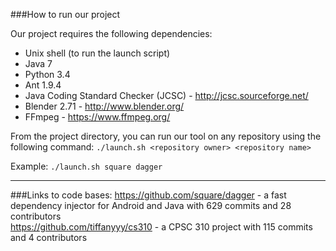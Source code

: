 ###How to run our project
  
Our project requires the following dependencies:  
  
* Unix shell (to run the launch script)
* Java 7
* Python 3.4
* Ant 1.9.4
* Java Coding Standard Checker (JCSC) - http://jcsc.sourceforge.net/
* Blender 2.71 - http://www.blender.org/
* FFmpeg - https://www.ffmpeg.org/
  
From the project directory, you can run our tool on any repository using the following command: `./launch.sh <repository owner> <repository name>`  
  
Example:  `./launch.sh square dagger`  
  
- - - -
  
###Links to code bases:
https://github.com/square/dagger - a fast dependency injector for Android and Java with 629 commits and 28 contributors  
https://github.com/tiffanyyy/cs310 - a CPSC 310 project with 115 commits and 4 contributors
